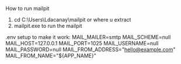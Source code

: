 How to run mailpit 
1. cd C:\Users\Ldacanay\mailpit or where u extract 
2. mailpit.exe to run the mailpit

.env setup to make it work:
    MAIL_MAILER=smtp
    MAIL_SCHEME=null
    MAIL_HOST=127.0.0.1
    MAIL_PORT=1025
    MAIL_USERNAME=null
    MAIL_PASSWORD=null
    MAIL_FROM_ADDRESS="hello@example.com"
    MAIL_FROM_NAME="${APP_NAME}"
